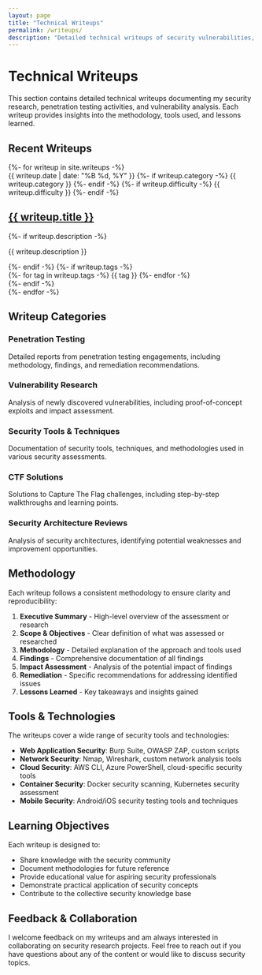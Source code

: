 ```yaml
---
layout: page
title: "Technical Writeups"
permalink: /writeups/
description: "Detailed technical writeups of security vulnerabilities, penetration tests, and security research"
---
```


# Technical Writeups

This section contains detailed technical writeups documenting my security research, penetration testing activities, and vulnerability analysis. Each writeup provides insights into the methodology, tools used, and lessons learned.

## Recent Writeups

<div class="writeups-list">
{%- for writeup in site.writeups -%}
    <article class="writeup-preview">
        <div class="writeup-meta">
            <span class="writeup-date">{{ writeup.date | date: "%B %d, %Y" }}</span>
            {%- if writeup.category -%}
                <span class="writeup-category">{{ writeup.category }}</span>
            {%- endif -%}
            {%- if writeup.difficulty -%}
                <span class="writeup-difficulty difficulty-{{ writeup.difficulty | downcase }}">{{ writeup.difficulty }}</span>
            {%- endif -%}
        </div>
        <h2 class="writeup-title">
            <a href="{{ writeup.url | relative_url }}">{{ writeup.title }}</a>
        </h2>
        {%- if writeup.description -%}
            <p class="writeup-description">{{ writeup.description }}</p>
        {%- endif -%}
        {%- if writeup.tags -%}
            <div class="writeup-tags">
                {%- for tag in writeup.tags -%}
                    <span class="tag">{{ tag }}</span>
                {%- endfor -%}
            </div>
        {%- endif -%}
    </article>
{%- endfor -%}
</div>

## Writeup Categories

### Penetration Testing
Detailed reports from penetration testing engagements, including methodology, findings, and remediation recommendations.

### Vulnerability Research
Analysis of newly discovered vulnerabilities, including proof-of-concept exploits and impact assessment.

### Security Tools & Techniques
Documentation of security tools, techniques, and methodologies used in various security assessments.

### CTF Solutions
Solutions to Capture The Flag challenges, including step-by-step walkthroughs and learning points.

### Security Architecture Reviews
Analysis of security architectures, identifying potential weaknesses and improvement opportunities.

## Methodology

Each writeup follows a consistent methodology to ensure clarity and reproducibility:

1. **Executive Summary** - High-level overview of the assessment or research
2. **Scope & Objectives** - Clear definition of what was assessed or researched
3. **Methodology** - Detailed explanation of the approach and tools used
4. **Findings** - Comprehensive documentation of all findings
5. **Impact Assessment** - Analysis of the potential impact of findings
6. **Remediation** - Specific recommendations for addressing identified issues
7. **Lessons Learned** - Key takeaways and insights gained

## Tools & Technologies

The writeups cover a wide range of security tools and technologies:

- **Web Application Security**: Burp Suite, OWASP ZAP, custom scripts
- **Network Security**: Nmap, Wireshark, custom network analysis tools
- **Cloud Security**: AWS CLI, Azure PowerShell, cloud-specific security tools
- **Container Security**: Docker security scanning, Kubernetes security assessment
- **Mobile Security**: Android/iOS security testing tools and techniques

## Learning Objectives

Each writeup is designed to:

- Share knowledge with the security community
- Document methodologies for future reference
- Provide educational value for aspiring security professionals
- Demonstrate practical application of security concepts
- Contribute to the collective security knowledge base

## Feedback & Collaboration

I welcome feedback on my writeups and am always interested in collaborating on security research projects. Feel free to reach out if you have questions about any of the content or would like to discuss security topics.
